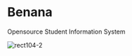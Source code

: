 # Benana
Opensource Student Information System

![rect104-2](https://github.com/user-attachments/assets/d4b0375f-cfe9-4680-b808-e45baea47707)

